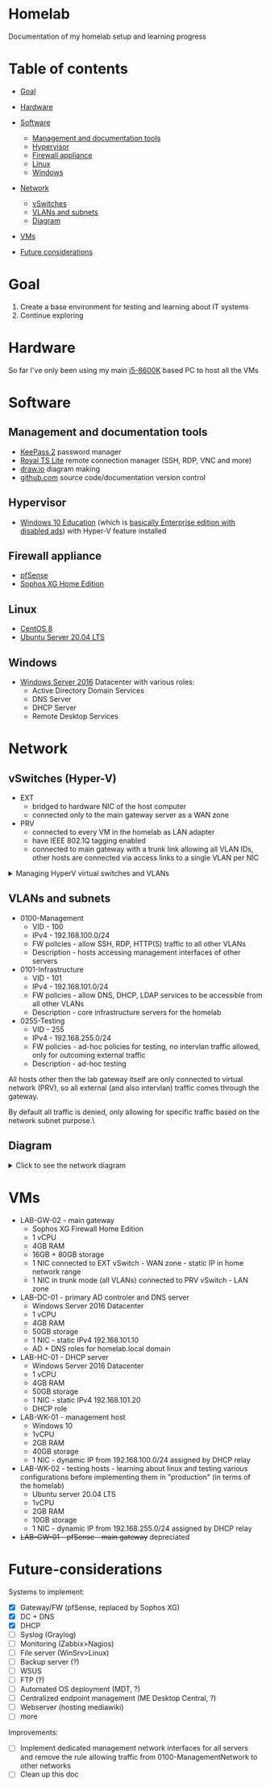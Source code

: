 # Homelab
Documentation of my homelab setup and learning progress

# Table of contents
* [Goal](#goal)
* [Hardware](#Hardware)
* [Software](#Software)
    * [Management and documentation tools](#Management-and-documentation-tools)
    * [Hypervisor](#Hypervisor)
    * [Firewall appliance](#Firewall-appliance)
    * [Linux](#Linux)
    * [Windows](#Windows)


* [Network](#Network)
    * [vSwitches](#vSwitches-(Hyper-V))
    * [VLANs and subnets](#VLANs-and-subnets)
    * [Diagram](#Diagram)
* [VMs](#VMs)
* [Future considerations](#Future-considerations)

# Goal
1. Create a base environment for testing and learning about IT systems
2. Continue exploring

# Hardware
So far I've only been using my main [i5-8600K](https://ark.intel.com/content/www/us/en/ark/products/129937/intel-core-i5-8600-processor-9m-cache-up-to-4-30-ghz.html) based PC to host all the VMs

# Software
## Management and documentation tools
* [KeePass 2](https://keepass.info/) password manager
* [Royal TS Lite](https://royalapps.com/ts) remote connection manager (SSH, RDP, VNC and more)
* [draw.io](https://draw.io) diagram making
* [github.com](https://github.com) source code/documentation version control

## Hypervisor
* [Windows 10 Education](https://www.microsoft.com/en-us/windowsforbusiness/compare) (which is [basically Enterprise edition with disabled ads](https://docs.microsoft.com/en-us/education/windows/windows-editions-for-education-customers#windows-10-education)) with Hyper-V feature installed

## Firewall appliance
* [pfSense](https://www.pfsense.org)
* [Sophos XG Home Edition](https://www.sophos.com/en-us/support/documentation/sophos-xg-firewall.aspx)

## Linux
* [CentOS 8](https://www.centos.org/)
* [Ubuntu Server 20.04 LTS](https://ubuntu.com/download/server)

## Windows
* [Windows Server 2016](https://docs.microsoft.com/en-us/windows-server/get-started/server-basics) Datacenter with various roles:
    * Active Directory Domain Services
    * DNS Server
    * DHCP Server
    * Remote Desktop Services

# Network

## vSwitches (Hyper-V)
* EXT
    * bridged to hardware NIC of the host computer
    * connected only to the main gateway server as a WAN zone
* PRV
    * connected to every VM in the homelab as LAN adapter
    * have IEEE 802.1Q tagging enabled
    * connected to main gateway with a trunk link allowing all VLAN IDs, other hosts are connected via access links to a single VLAN per NIC

<details>
<summary>Managing HyperV virtual switches and VLANs</summary>

Since setting trunk mode is not possible via Hyper-V GUI (at least not via Windows 10 feature version) the powershell cmdlets come to use:</br>
<a href="https://docs.microsoft.com/en-us/powershell/module/hyper-v/add-vmswitch?view=win10-ps">Add-VMSwitch</a></br>
<a href="https://docs.microsoft.com/en-us/powershell/module/hyper-v/add-vmnetworkadapter?view=win10-ps">Add-VMNetworkAdapter</a></br>
<a href="https://docs.microsoft.com/en-us/powershell/module/hyper-v/set-vmnetworkadaptervlan?view=win10-ps">Set-VMNetworkAdapterVlan</a></br>
I.e. setting the LAN adapter for gateway VM to trunk and allowing VLAN 100 and 101 on it </br>
<code>Set-VMNetworkAdapterVlan -VMName LAB-GW-01 -VMNetworkAdapterName "LAN" -Trunk -AllowedVlanIdList {100,101} -NativeVlanId 0</code></br>
Note that modyfying this adapter via GUI will override those setings.
</details>

## VLANs and subnets
* 0100-Management
    * VID - 100
    * IPv4 - 192.168.100.0/24
    * FW policies - allow SSH, RDP, HTTP(S) traffic to all other VLANs
    * Description - hosts accessing management interfaces of other servers
* 0101-Infrastructure
    * VID - 101
    * IPv4 - 192.168.101.0/24
    * FW policies - allow DNS, DHCP, LDAP services to be accessible from all other VLANs
    * Description - core infrastructure servers for the homelab
* 0255-Testing
    * VID - 255
    * IPv4 - 192.168.255.0/24
    * FW policies - ad-hoc policies for testing, no intervlan traffic allowed, only for outcoming external traffic
    * Description - ad-hoc testing

All hosts other then the lab gateway itself are only connected to virtual network (PRV), so all external (and also intervlan) traffic comes through the gateway.

By default all traffic is denied, only allowing for specific traffic based on the network subnet purpose.\

## Diagram
<details>
<summary>Click to see the network diagram</summary>

<img src="img/NetworkDiagram.png" alt="Network diagram">
</details>


# VMs
* LAB-GW-02 - main gateway
    * Sophos XG Firewall Home Edition
    * 1 vCPU
    * 4GB RAM
    * 16GB + 80GB storage
    * 1 NIC connected to EXT vSwitch - WAN zone - static IP in home network range
    * 1 NIC in trunk mode (all VLANs) connected to PRV vSwitch - LAN zone
* LAB-DC-01 - primary AD controler and DNS server
    * Windows Server 2016 Datacenter
    * 1 vCPU
    * 4GB RAM
    * 50GB storage
    * 1 NIC - static IPv4 192.168.101.10
    * AD + DNS roles for homelab.local domain
* LAB-HC-01 - DHCP server
    * Windows Server 2016 Datacenter
    * 1 vCPU
    * 4GB RAM
    * 50GB storage
    * 1 NIC - static IPv4 192.168.101.20
    * DHCP role
* LAB-WK-01 - management host
    * Windows 10
    * 1vCPU
    * 2GB RAM
    * 40GB storage
    * 1 NIC - dynamic IP from 192.168.100.0/24 assigned by DHCP relay
* LAB-WK-02 - testing hosts - learning about linux and testing various configurations before implementing them in "production" (in terms of the homelab)
    * Ubuntu server 20.04 LTS
    * 1vCPU
    * 2GB RAM
    * 10GB storage
    * 1 NIC - dynamic IP from 192.168.255.0/24 assigned by DHCP relay
* ~~LAB-GW-01 - pfSense - main gateway~~ depreciated

# Future-considerations

Systems to implement:
* [x] Gateway/FW (pfSense, replaced by Sophos XG)
* [x] DC + DNS
* [x] DHCP
* [ ] Syslog (Graylog)
* [ ] Monitoring (Zabbix>Nagios)
* [ ] File server (WinSrv>Linux)
* [ ] Backup server (?)
* [ ] WSUS
* [ ] FTP (?)
* [ ] Automated OS deployment (MDT, ?)
* [ ] Centralized endpoint management (ME Desktop Central, ?)
* [ ] Webserver (hosting mediawiki)
* [ ] more

Improvements:
* [ ] Implement dedicated management network interfaces for all servers and remove the rule allowing traffic from 0100-ManagementNetwork to other networks
* [ ] Clean up this doc
